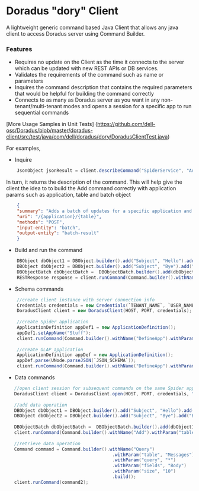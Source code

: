 Doradus "dory" Client
========================
  
A lightweight generic command based Java Client that allows any java client to access Doradus server using Command Builder.

### Features

* Requires no update on the Client as the time it connects to the server which can be updated with new REST APIs or DB services.
* Validates the requirements of the command such as name or parameters
* Inquires the command description that contains the required parameters that would be helpful for building the command correctly
* Connects to as many as Doradus server as you want in any non-tenant/multi-tenant modes and opens a session for a specific app to run sequential commands


[More Usage Samples in Unit Tests]
(https://github.com/dell-oss/Doradus/blob/master/doradus-client/src/test/java/com/dell/doradus/dory/DoradusClientTest.java)

For examples,

- Inquire
   
```java
    JsonObject jsonResult = client.describeCommand("SpiderService", "Add"); 
```   
In turn, it returns the description of the command. This will help give the client the idea to to build the Add command correctly with application params such as application, table and batch object
```json
    {
    "summary": "Adds a batch of updates for a specific application and table. The batch can contain new and updated objects.",
    "uri": "/{application}/{table}",
    "methods": "POST",
    "input-entity": "batch",
    "output-entity": "batch-result"
    }
```

- Build and run the command

```java
	DBObject dbObject1 = DBObject.builder().add("Subject", "Hello").add("Body", "Hello there!").build();       
    DBObject dbObject2 = DBObject.builder().add("Subject", "Bye").add("Body", "Good bye!").build();
    DBObjectBatch dbObjectBatch =  DBObjectBatch.builder().add(dbObject1).add(dbObject2).build();
    RESTResponse response = client.runCommand(Command.builder().withName("Add").withParam("table","Messages").withParam("batch", dbObjectBatch).build());
```

- Schema commands

```java
    //create client instance with server connection info
    Credentials credentials = new Credentials(`TENANT_NAME`, `USER_NAME`, `USER_PASSWORD`);         
    DoradusClient client = new DoradusClient(HOST, PORT, credentials);
    
    //create Spider application
    ApplicationDefinition appDef1 = new ApplicationDefinition();
    appDef1.setAppName("Stuff");
    client.runCommand(Command.builder().withName("DefineApp").withParam("ApplicationDefinition", appDef1).build());
    
    //create OLAP application
    ApplicationDefinition appDef = new ApplicationDefinition();
    appDef.parse(UNode.parseJSON(`JSON_SCHEMA`));
    client.runCommand(Command.builder().withName("DefineApp").withParam("ApplicationDefinition", appDef).build());
```   

- Data commands

```java
   //open client session for subsequent commands on the same Spider application
   DoradusClient client = DoradusClient.open(HOST, PORT, credentials, "Stuff");
   
   //add data operation
   DBObject dbObject1 = DBObject.builder().add("Subject", "Hello").add("Body", "Hello there!").build();        
   DBObject dbObject2 = DBObject.builder().add("Subject", "Bye").add("Body", "Good bye!").build();
            
   DBObjectBatch dbObjectBatch =  DBObjectBatch.builder().add(dbObject1).add(dbObject2).build();
   client.runCommand(Command.builder().withName("Add").withParam("table","Messages").withParam("batch", dbObjectBatch).build());
         
   //retrieve data operation
   Command command = Command.builder().withName("Query")
                                        .withParam("table", "Messages")             
                                        .withParam("query", "*")
                                        .withParam("fields", "Body")
                                        .withParam("size", "10")
                                        .build();
   client.runCommand(command2);
```     